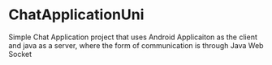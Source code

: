 # ChatApplicationUni
Simple Chat Application project that uses Android Applicaiton as the client and java as a server, where the form of communication is through Java Web Socket
